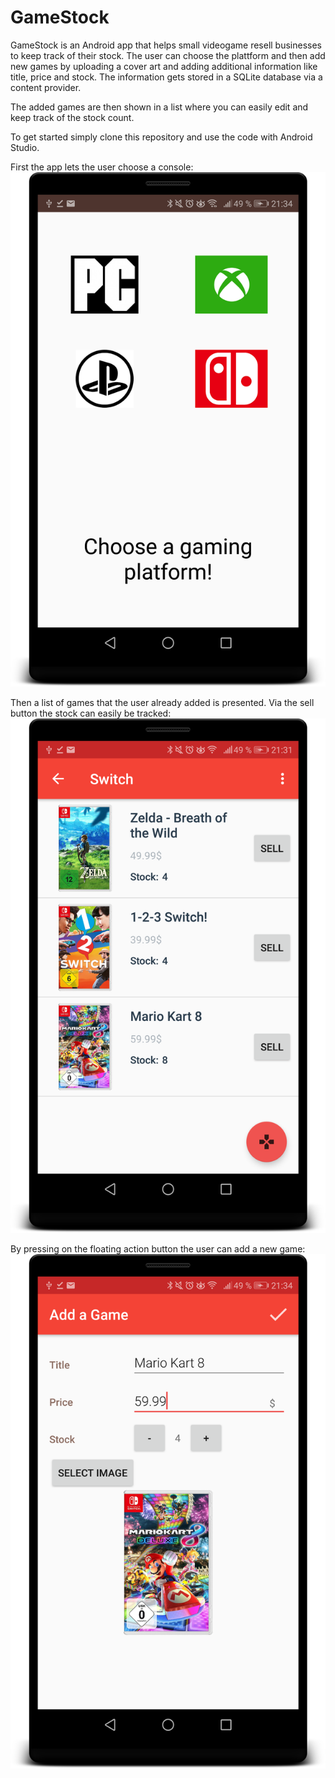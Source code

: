 # GameStock

GameStock is an Android app that helps small videogame resell businesses to keep track
of their stock. The user can choose the plattform and then add new games by uploading
a cover art and adding additional information like title, price and stock. The information
gets stored in a SQLite database via a content provider.

The added games are then shown in a list where you can easily edit and keep track of the stock count.

To get started simply clone this repository and use the code with Android Studio.


First the app lets the user choose a console:
<img src="GameStock_Images/device-2018-04-14-213511.png" width="1080">

Then a list of games that the user already added is presented. Via the sell button the stock can easily be tracked:
<img src="GameStock_Images/device-2018-04-14-213229.png" width="1080">

By pressing on the floating action button the user can add a new game:
<img src="GameStock_Images/device-2018-04-14-213444.png" width="1080">

